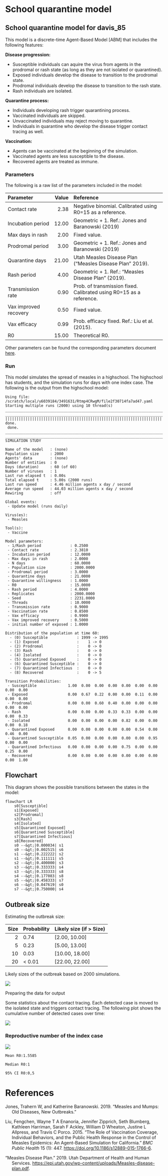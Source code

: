 # School quarantine model

## School quarantine model for davis_85

This model is a discrete-time Agent-Based Model \[ABM\] that includes
the following features:

**Disease progression:**

- Susceptible individuals can aquire the virus from agents in the
  prodromal or rash state (as long as they are not isolated or
  quarantined).
- Exposed individuals develop the disease to transition to the prodromal
  state.
- Prodromal individuals develop the disease to transition to the rash
  state.
- Rash individuals are isolated.

**Quarantine process:**

- Individuals developing rash trigger quarantining process.
- Vaccinated individuals are skipped.
- Unvaccinated individuals may reject moving to quarantine.
- Individuals in quarantine who develop the disease trigger contact
  tracing as well.

**Vaccination:**

- Agents can be vaccinated at the beginning of the simulation.
- Vaccinated agents are less susceptible to the disease.
- Recovered agents are treated as immune.

### Parameters

The following is a raw list of the parameters included in the model:

| Parameter             | Value | Reference                                                           |
|:----------------------|------:|:--------------------------------------------------------------------|
| Contact rate          |  2.38 | Negative binomial. Calibrated using R0=15 as a reference.           |
| Incubation period     | 12.00 | Geometric + 1. Ref.: Jones and Baranowski (2019)                    |
| Max days in rash      |  2.00 | Fixed value.                                                        |
| Prodromal period      |  3.00 | Geometric + 1. Ref.: Jones and Baranowski (2019)                    |
| Quarantine days       | 21.00 | Utah Measles Disease Plan (“Measles Disease Plan” 2019).            |
| Rash period           |  4.00 | Geometric + 1. Ref.: “Measles Disease Plan” (2019).                 |
| Transmission rate     |  0.90 | Prob. of transmission fixed. Calibrated using R0=15 as a reference. |
| Vax improved recovery |  0.50 | Fixed value.                                                        |
| Vax efficacy          |  0.99 | Prob. efficacy fixed. Ref.: Liu et al. (2015).                      |
| R0                    | 15.00 | Theoretical R0.                                                     |

Other parameters can be found the corresponding parameters document
[here](davis_85_params.yaml).

### Run

This model simulates the spread of measles in a highschool. The
highschool has students, and the simulation runs for days with one index
case. The following is the output from the highschool model:

    Using file: /scratch/local/u6039184/3491631/Rtmp4CRwgM/file2f30714fa7ad47.yaml
    Starting multiple runs (2000) using 10 thread(s)
    _________________________________________________________________________
    _________________________________________________________________________
    ||||||||||||||||||||||||||||||||||||||||||||||||||||||||||||||||||||||||| done.
     done.
    ________________________________________________________________________________
    ________________________________________________________________________________
    SIMULATION STUDY

    Name of the model   : (none)
    Population size     : 2000
    Agents' data        : (none)
    Number of entities  : 0
    Days (duration)     : 60 (of 60)
    Number of viruses   : 1
    Last run elapsed t  : 0.00s
    Total elapsed t     : 5.00s (2000 runs)
    Last run speed      : 4.46 million agents x day / second
    Average run speed   : 44.03 million agents x day / second
    Rewiring            : off

    Global events:
     - Update model (runs daily)

    Virus(es):
     - Measles

    Tool(s):
     - Vaccine

    Model parameters:
     - 1/Rash period             : 0.2500
     - Contact rate              : 2.3810
     - Incubation period         : 12.0000
     - Max days in rash          : 2.0000
     - N days                    : 60.0000
     - Population size           : 2000.0000
     - Prodromal period          : 3.0000
     - Quarantine days           : 21.0000
     - Quarantine willingness    : 1.0000
     - R0                        : 15.0000
     - Rash period               : 4.0000
     - Replicates                : 2000.0000
     - Seed                      : 2231.0000
     - Threads                   : 10.0000
     - Transmission rate         : 0.9000
     - Vaccination rate          : 0.8500
     - Vax efficacy              : 0.9900
     - Vax improved recovery     : 0.5000
     - initial number of exposed : 1.0000

    Distribution of the population at time 60:
      - (0) Susceptible             : 1999 -> 1995
      - (1) Exposed                 :    1 -> 0
      - (2) Prodromal               :    0 -> 0
      - (3) Rash                    :    0 -> 0
      - (4) Isolated                :    0 -> 0
      - (5) Quarantined Exposed     :    0 -> 0
      - (6) Quarantined Susceptible :    0 -> 0
      - (7) Quarantined Infectious  :    0 -> 0
      - (8) Recovered               :    0 -> 5

    Transition Probabilities:
     - Susceptible              1.00  0.00  0.00  0.00  0.00  0.00  0.00  0.00  0.00
     - Exposed                  0.00  0.67  0.22  0.00  0.00  0.11  0.00  0.00  0.00
     - Prodromal                0.00  0.00  0.60  0.40  0.00  0.00  0.00  0.00  0.00
     - Rash                     0.00  0.00  0.00  0.33  0.33  0.00  0.00  0.00  0.33
     - Isolated                 0.00  0.00  0.00  0.00  0.82  0.00  0.00  0.00  0.18
     - Quarantined Exposed      0.00  0.00  0.00  0.00  0.00  0.54  0.00  0.46  0.00
     - Quarantined Susceptible  0.05  0.00  0.00  0.00  0.00  0.00  0.95  0.00  0.00
     - Quarantined Infectious   0.00  0.00  0.00  0.00  0.75  0.00  0.00  0.25  0.00
     - Recovered                0.00  0.00  0.00  0.00  0.00  0.00  0.00  0.00  1.00

## Flowchart

This diagram shows the possible transitions between the states in the
model:

``` mermaid
flowchart LR
    s0[Susceptible]
    s1[Exposed]
    s2[Prodromal]
    s3[Rash]
    s4[Isolated]
    s5[Quarantined Exposed]
    s6[Quarantined Susceptible]
    s7[Quarantined Infectious]
    s8[Recovered]
    s0 --&gt;|0.000034| s1
    s0 --&gt;|0.002515| s6
    s1 --&gt;|0.222222| s2
    s1 --&gt;|0.111111| s5
    s2 --&gt;|0.400000| s3
    s3 --&gt;|0.333333| s4
    s3 --&gt;|0.333333| s8
    s4 --&gt;|0.177083| s8
    s5 --&gt;|0.458333| s7
    s6 --&gt;|0.047619| s0
    s7 --&gt;|0.750000| s4

```

## Outbreak size

Estimating the outbreak size:

| Size | Probability | Likely size (if \> Size) |
|-----:|:------------|:-------------------------|
|    2 | 0.74        | \[2.00, 10.00\]          |
|    5 | 0.23        | \[5.00, 13.00\]          |
|   10 | 0.03        | \[10.00, 18.00\]         |
|   20 | \< 0.01     | \[22.00, 22.00\]         |

Likely sizes of the outbreak based on 2000 simulations.

![](davis_85_files/figure-commonmark/print-histogram-1.png)

Preparing the data for output

Some statistics about the contact tracing. Each detected case is moved
to the isolated state and triggers contact tracing. The following plot
shows the cumulative number of detected cases over time:

![](davis_85_files/figure-commonmark/contact-tracing-1.png)

### Reproductive number of the index case

![](davis_85_files/figure-commonmark/reproductive-number-1.png)

    Mean R0:1.5585

    Median R0:1

    95% CI R0:0,5

# References

<div id="refs" class="references csl-bib-body hanging-indent">

<div id="ref-jones2019measles" class="csl-entry">

Jones, Trahern W, and Katherine Baranowski. 2019. “Measles and Mumps:
Old Diseases, New Outbreaks.”

</div>

<div id="ref-liuRoleVaccinationCoverage2015" class="csl-entry">

Liu, Fengchen, Wayne T A Enanoria, Jennifer Zipprich, Seth Blumberg,
Kathleen Harriman, Sarah F Ackley, William D Wheaton, Justine L
Allpress, and Travis C Porco. 2015. “The Role of Vaccination Coverage,
Individual Behaviors, and the Public Health Response in the Control of
Measles Epidemics: An Agent-Based Simulation for California.” *BMC
Public Health* 15 (1): 447. <https://doi.org/10.1186/s12889-015-1766-6>.

</div>

<div id="ref-MeaslesDiseasePlan2019" class="csl-entry">

“Measles Disease Plan.” 2019. Utah Department of Health and Human
Services.
<https://epi.utah.gov/wp-content/uploads/Measles-disease-plan.pdf>.

</div>

</div>
